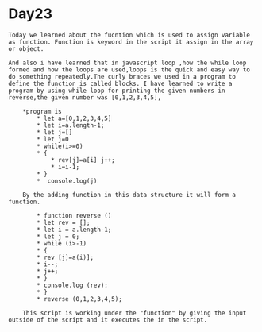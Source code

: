 # Day23

	Today we learned about the fucntion which is used to assign variable as function. Function is keyword in the script it assign in the array or object.

	And also i have learned that in javascript loop ,how the while loop formed and how the loops are used,loops is the quick and easy way to do something repeatedly.The curly braces we used in a program to define the function is called blocks. I have learned to write a program by using while loop for printing the given numbers in reverse,the given number was [0,1,2,3,4,5], 

		*program is 
			* let a=[0,1,2,3,4,5] 
			* let i=a.length-1; 
			* let j=[] 
			* let j=0 
			* while(i>=0) 
			* { 
				* rev[j]=a[i] j++; 
				* i=i-1; 
			* }
			*  console.log(j)

		By the adding function in this data structure it will form a function.

			* function reverse ()
			* let rev = [];
			* let i = a.length-1;
			* let j = 0;
			* while (i>-1)
			* {
			* rev [j]=a(i)];
			* i--;
			* j++;
			* }
			* console.log (rev);
			* }
			* reverse (0,1,2,3,4,5);

		This script is working under the "function" by giving the input outside of the script and it executes the in the script.
